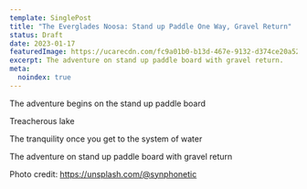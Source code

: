 ```yaml
---
template: SinglePost
title: "The Everglades Noosa: Stand up Paddle One Way, Gravel Return"
status: Draft
date: 2023-01-17
featuredImage: https://ucarecdn.com/fc9a01b0-b13d-467e-9132-d374ce20a52b/
excerpt: The adventure on stand up paddle board with gravel return.
meta:
  noindex: true
---
```

The adventure begins on the stand up paddle board

Treacherous lake

The tranquility once you get to the system of water

The adventure on stand up paddle board with gravel return

Photo credit: https://unsplash.com/@synphonetic